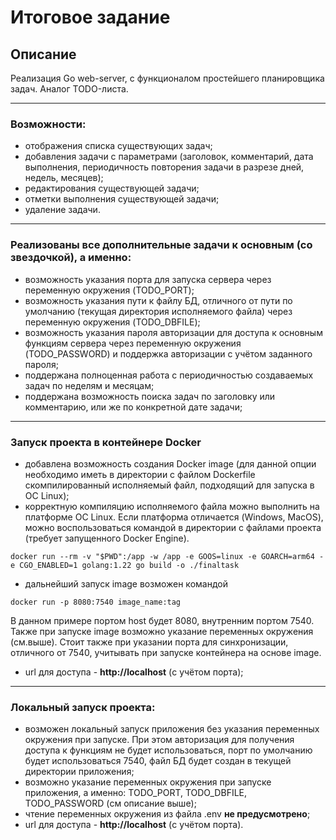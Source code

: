 # Итоговое задание

## Описание
Реализация Go web-server, с функционалом простейшего планировщика задач. Аналог TODO-листа. 

---
### Возможности:

- отображения списка существующих задач;
- добавления задачи с параметрами (заголовок, комментарий, дата выполнения, периодичность повторения задачи в разрезе дней, недель, месяцев);
- редактирования существующей задачи;
- отметки выполнения существующей задачи;
- удаление задачи.
---


### Реализованы все дополнительные задачи к основным (со звездочкой), а именно:
- возможность указания порта для запуска сервера через переменную окружения (TODO_PORT);
- возможность указания пути к файлу БД, отличного от пути по умолчанию (текущая директория исполняемого файла) через переменную окружения (TODO_DBFILE);
- возможность указания пароля авторизации для доступа к основным функциям сервера через переменную окружения (TODO_PASSWORD) и поддержка авторизации с учётом заданного пароля;
- поддержана полноценная работа с периодичностью создаваемых задач по неделям и месяцам;
- поддержана возможность поиска задач по заголовку или комментарию, или же по конкретной дате задачи;
---
### Запуск проекта в контейнере Docker
- добавлена возможность создания Docker image (для данной опции необходимо иметь в директории с файлом Dockerfile скомпилированный исполняемый файл, подходящий для запуска в ОС Linux);
- корректную компиляцию исполняемого файла можно выполнить на платформе ОС Linux. Если платформа отличается (Windows, MacOS), можно воспользоваться командой в директории с файлами проекта (требует запущенного Docker Engine).
```
docker run --rm -v "$PWD":/app -w /app -e GOOS=linux -e GOARCH=arm64 -e CGO_ENABLED=1 golang:1.22 go build -o ./finaltask 
```
- дальнейший запуск image возможен командой
```
docker run -p 8080:7540 image_name:tag
```
В данном примере портом host будет 8080, внутренним портом 7540. Также при запуске image возможно указание переменных окружения (см.выше). Стоит также при указании порта для синхронизации, отличного от 7540, учитывать при запуске контейнера на основе image. 
- url для доступа - **http://localhost** (с учётом порта);

---

### Локальный запуск проекта:
- возможен локальный запуск приложения без указания переменных окружения при запуске. При этом авторизация для получения доступа к функциям не будет использоваться, порт по умолчанию будет использоваться 7540, файл БД будет создан в текущей директории приложения;
- возможно указание переменных окружения при запуске приложения, а именно: TODO_PORT, TODO_DBFILE, TODO_PASSWORD (см описание выше);
- чтение переменных окружения из файла .env **не предусмотрено**;
- url для доступа - **http://localhost** (с учётом порта).